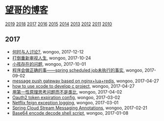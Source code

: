 # [望哥的博客](http://blog.sisopipo.com)
 [2019](/2019/)
 [2018](/2018/)
 [2017](/2017/)
 [2016](/2016/)
 [2015](/2015/)
 [2014](/2014/)
 [2013](/2013/)
 [2012](/2012/)
 [2011](/2011/)
 [2010](/2010/)


## 2017
* [何时与人讨论?](/2017/2017-12-12-discuss-with-others), wongoo, 2017-12-12
* [打倒重新审视人生](/2017/2017-10-24-different_sence_of_life), wongoo, 2017-10-24
* [小孩存在的问题](/2017/2017-10-01-problems-of-children), wongoo, 2017-10-01
* [程序会做正确的事——spring scheduled job未执行的事实](/2017/2017-09-02-the-truth-why-spring-scheduled-job-not-running), wongoo, 2017-09-02
* [message push gateway based on nginx+lua+redis](/2017/2017-04-27-message-push-gateway-based-on-nginx-and-lua-redis), wongoo, 2017-04-27
* [how to use xcode to develop c project](/2017/2017-04-27-how-to-use-xcode-to-develop-c-project), wongoo, 2017-04-27
* [用第一性原理思考问题而不是类比](/2017/2017-04-02-first-principle), wongoo, 2017-04-02
* [Oauth2 token expiration config](/2017/2017-03-02-oauth2-token-expiration-config), wongoo, 2017-03-02
* [Netflix feign exception logging](/2017/2017-03-01-netflix-feign-exception-logging), wongoo, 2017-03-01
* [Spring Cloud Stream Messaging Annotations](/2017/2017-02-21-spring-cloud-stream-messaging-annotations), wongoo, 2017-02-21
* [Base64 encode decode shell script](/2017/2017-01-08-base64-encode-decode-shell), wongoo, 2017-01-08

